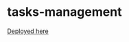 # tasks-management

[Deployed here](https://fifoosid.github.io/tasks-management/tasks-management/dist/tasks-management/index.html)

